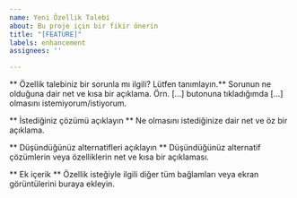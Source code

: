 ```yaml
---
name: Yeni Özellik Talebi
about: Bu proje için bir fikir önerin
title: "[FEATURE]"
labels: enhancement
assignees: ''

---
```


** Özellik talebiniz bir sorunla mı ilgili? Lütfen tanımlayın.**
Sorunun ne olduğuna dair net ve kısa bir açıklama. Örn. [...] butonuna tıkladığımda [...] olmasını istemiyorum/istiyorum.

** İstediğiniz çözümü açıklayın **
Ne olmasını istediğinize dair net ve öz bir açıklama.

** Düşündüğünüz alternatifleri açıklayın **
Düşündüğünüz alternatif çözümlerin veya özelliklerin net ve kısa bir açıklaması.

** Ek içerik **
Özellik isteğiyle ilgili diğer tüm bağlamları veya ekran görüntülerini buraya ekleyin.
